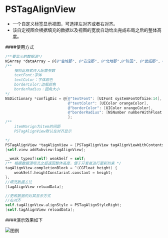 # PSTagAlignView
* 一个自定义标签显示视图，可选择左对齐或者右对齐。
* 该自定视图会根据填充的数据以及视图的宽度自动给出完成布局之后的整体高度。

####使用方式




```Objective-C
/**要显示的数据源*/
NSArray *dataArray = @[@"金城郡", @"安定郡", @"北地郡",@"陈国", @"武威郡", @"张掖郡", @"梁国", @"酒泉郡", @"敦煌郡", @"张掖属国",@"中山国", @"沛国", @"居延属国",@"陇西郡",@"汉阳郡", @"鲁国",@"武都郡"];
/** 
	按照此格式传入配置参数 
	textFont:字体
	textColor：字体颜色
	borderColor:边框颜色
	borderRadius：圆角大小
*/
NSDictionary *configDic = @{@"textFont": [UIFont systemFontOfSize:14],
                            @"textColor": [UIColor orangeColor],
                            @"borderColor": [UIColor orangeColor],
                            @"borderRadius": [NSNumber numberWithFloat:10.f]
                            };
/** 
	itemMarign为item的间距
	PSTagAlignView默认左对齐显示

*/
PSTagAlignView *tagAlignView = [PSTagAlignView tagAlignViewWithContents:dataArray itemMarign:5.0 configDict:configDic];
[self.view addSubview:tagAlignView];

__weak typeof(self) weakSelf = self;
/** 根据数据源填充之后返回整体高度，便于开发者进行更新约束 */
tagAlignView.completionBlock = ^(CGFloat height) {
    weakSelf.heightConstarint.constant = height;
};
//填充数据方法    
[tagAlignView reloadData];

```

```Objective-C
//更改数据的对其显示方式
//右对齐
self.tagAlignView.alignStyle = PSTagAlignStyleRight;
[self.tagAlignView reloadData];

```






####演示效果如下



![图例](http://ww1.sinaimg.cn/large/69d7eb73gy1fodqn7az0yg20af0ijqez.gif)
